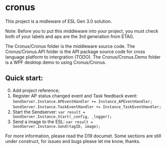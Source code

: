 # cronus
This project is a midleware of ESL Gen 3.0 solution.

Note: Before you to put this middleware into your project, you must check both of your labels and aps are the 3rd generation from ETAG.

The Cronus/Cronus folder is the middleware source code.
The Cronus/Cronus.API folder is the API package source code for cross language platform to intergration (TODO).
The Cronus/Cronus.Demo folder is a WPF desktop demo to using Cronus/Cronus.

## Quick start:
0. Add project reference;
1. Register AP status changed event and Task feedback event:
```SendServer.Instance.APEventHandler += Instance_APEventHandler;```
```SendServer.Instance.TaskEventHandler += Instance_TaskEventHandler;```
2. Start the Sendserver:
```var result = SendServer.Instance.Start(_config, _logger);```
3. Send a image to the ESL:
```var result = SendServer.Instance.Send(tagID, image);```

For more information, please read the D19 documet.
Some sections are still under construct, for issues and bugs please let me know, thanks.
